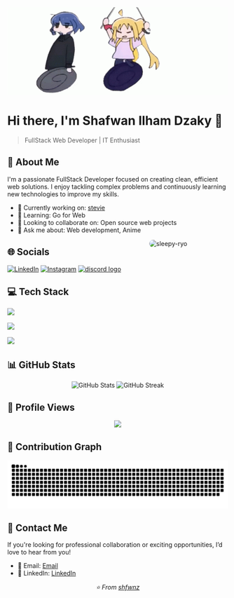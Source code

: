 <div align="center">
  <img src="ryo.gif" alt="GitHub Banner" width="100%" height="200px" style="object-fit: cover;" />
</div>

# Hi there, I'm Shafwan Ilham Dzaky 👋

> FullStack Web Developer | IT Enthusiast

## 🚀 About Me

I'm a passionate FullStack Developer focused on creating clean, efficient web solutions. I enjoy tackling complex problems and continuously learning new technologies to improve my skills.

- 🔭 Currently working on: [stevie](https://github.com/Andersun71/stevie.git) <!-- [Your current project] -->
- 🌱 Learning: Go for Web <!-- [What you're learning] -->
- 👯 Looking to collaborate on: Open source web projects
- 💬 Ask me about: Web development, Anime

<img 
  align="right"
  src="https://github.com/user-attachments/assets/e43e5661-f045-41c8-970c-af7583ab018a" 
  alt="sleepy-ryo" 
  width="180px"
  style="border-radius: 10px;" 
/>

## 🌐 Socials

<div align="left">
  <a href="https://www.linkedin.com/in/shafwan-ilham-dzaky" target="_blank"><img src="https://skillicons.dev/icons?i=linkedin" alt="LinkedIn" height="40px"></a>
  <a href="https://www.instagram.com/shffky_" target="_blank"><img src="https://skillicons.dev/icons?i=instagram" alt="Instagram" height="40px"></a>
  <a href="https://discord.com/users/shfwn_" target="_blank"><img src="https://skillicons.dev/icons?i=discord" height="40px" alt="discord logo" /></a>
</div>

## 💻 Tech Stack

<!-- ### Frontend -->

<p align="left">
  <img src="https://skillicons.dev/icons?i=html,css,js,react,svelte,bootstrap,tailwindcss" />
</p>

<!-- ### Backend -->

<p align="left">
  <img src="https://skillicons.dev/icons?i=nodejs,php,laravel,python,go" />
</p>

<!-- ### Database & Tools -->

<p align="left">
  <img src="https://skillicons.dev/icons?i=mysql,git,github,npm,figma" />
</p>

<!--
## 🏆 Featured Projects

### [Project Name](project-link)

Brief description of what this project does and the technologies used.

### [Another Project](project-link)

Brief description of what this project does and the technologies used.

-->

## 📊 GitHub Stats

<div align="center">
  <img src="https://github-readme-stats.vercel.app/api?username=shfwnz&theme=dark&hide_border=false&include_all_commits=false&count_private=false" alt="GitHub Stats" height="50%" width="50%" />
  <img src="https://github-readme-streak-stats.herokuapp.com/?user=shfwnz&theme=dark&hide_border=false" alt="GitHub Streak" height="50%" width="50%" />
</div>

## 👀 Profile Views

<div align="center">
  <img src="https://profile-counter.glitch.me/shfwnz/count.svg?"  />
</div>

## 🐍 Contribution Graph

<picture>
  <source media="(prefers-color-scheme: dark)" srcset="https://raw.githubusercontent.com/shfwnz/shfwnz/output/github-snake-dark.svg" />
  <source media="(prefers-color-scheme: light)" srcset="https://raw.githubusercontent.com/shfwnz/shfwnz/output/github-snake.svg" />
  <img alt="github-snake" src="https://raw.githubusercontent.com/shfwnz/shfwnz/output/github-snake.svg" />
</picture>

## 🤝 Contact Me

If you're looking for professional collaboration or exciting opportunities, I’d love to hear from you!

- 📧 Email: [Email](mailto:ilhamdzaky2007@gmail.com)
- 💼 LinkedIn: [LinkedIn](https://www.linkedin.com/in/shafwan-ilham-dzaky)

<div align="center">
  <i>⭐️ From <a href="https://github.com/shfwnz">shfwnz</a></i>
</div>
